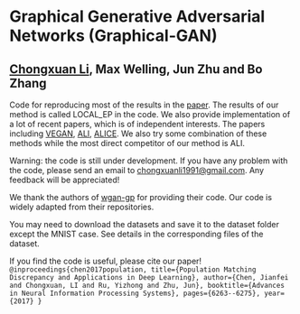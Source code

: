 # Graphical Generative Adversarial Networks (Graphical-GAN)
## [Chongxuan Li](https://github.com/zhenxuan00), Max Welling, Jun Zhu and Bo Zhang

Code for reproducing most of the results in the [paper](https://arxiv.org/abs/1804.03429). The results of our method is called LOCAL_EP in the code. We also provide implementation of a lot of recent papers, which is of independent interests. The papers including [VEGAN](https://arxiv.org/abs/1705.07642), [ALI](https://arxiv.org/abs/1606.00704), [ALICE](https://arxiv.org/abs/1709.01215). We also try some combination of these methods while the most direct competitor of our method is ALI.

Warning: the code is still under development. If you have any problem with the code, please send an email to chongxuanli1991@gmail.com. Any feedback will be appreciated!

We thank the authors of [wgan-gp](https://github.com/igul222/improved_wgan_training) for providing their code. Our code is widely adapted from their repositories.

You may need to download the datasets and save it to the dataset folder except the MNIST case. See details in the corresponding files of the dataset.

If you find the code is useful, please cite our paper!
``@inproceedings{chen2017population,
  title={Population Matching Discrepancy and Applications in Deep Learning},
  author={Chen, Jianfei and Chongxuan, LI and Ru, Yizhong and Zhu, Jun},
  booktitle={Advances in Neural Information Processing Systems},
  pages={6263--6275},
  year={2017}
}``